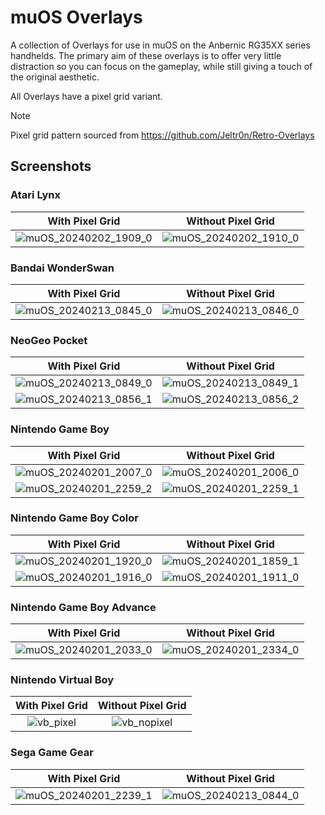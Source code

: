# muOS Overlays
A collection of Overlays for use in muOS on the Anbernic RG35XX series handhelds.
The primary aim of these overlays is to offer very little distraction so you can focus on the gameplay, while still giving a touch of the original aesthetic.

All Overlays have a pixel grid variant.
> [!NOTE]
> Pixel grid pattern sourced from https://github.com/Jeltr0n/Retro-Overlays
## Screenshots
### Atari Lynx

With Pixel Grid | Without Pixel Grid
:---: | :---:
![muOS_20240202_1909_0](https://github.com/antiKk/muOS-Overlays/assets/4548266/53ead300-5693-4a7d-943a-61d60bd3b4ed) | ![muOS_20240202_1910_0](https://github.com/antiKk/muOS-Overlays/assets/4548266/ec52a574-1a41-44a5-99c6-51115229e671)

### Bandai WonderSwan

With Pixel Grid | Without Pixel Grid
:---: | :---:
![muOS_20240213_0845_0](https://github.com/antiKk/muOS-Overlays/assets/4548266/3f67b004-2e96-4439-a3f0-fa707b345350) | ![muOS_20240213_0846_0](https://github.com/antiKk/muOS-Overlays/assets/4548266/c870db62-da49-42bf-b2a4-2ae14536836e)

### NeoGeo Pocket

With Pixel Grid | Without Pixel Grid
:---: | :---:
![muOS_20240213_0849_0](https://github.com/antiKk/muOS-Overlays/assets/4548266/97936e06-d238-47d0-aee7-4249dd8ca356) | ![muOS_20240213_0849_1](https://github.com/antiKk/muOS-Overlays/assets/4548266/45ee53fb-db79-457e-8848-e65059c488a0)
![muOS_20240213_0856_1](https://github.com/antiKk/muOS-Overlays/assets/4548266/7bc886cc-54db-44a2-8e9e-f0989c84772b) | ![muOS_20240213_0856_2](https://github.com/antiKk/muOS-Overlays/assets/4548266/e2757622-b8b1-4655-8211-ddceb9fcf9f5)

### Nintendo Game Boy

With Pixel Grid | Without Pixel Grid
:---: | :---:
![muOS_20240201_2007_0](https://github.com/antiKk/muOS-Overlays/assets/4548266/cd34e407-013e-450b-87aa-005a7d4813f1) | ![muOS_20240201_2006_0](https://github.com/antiKk/muOS-Overlays/assets/4548266/ecd3a966-ca16-474f-9c47-2b8ab56bef06)
![muOS_20240201_2259_2](https://github.com/antiKk/muOS-Overlays/assets/4548266/c9548467-e3ff-4dfa-842b-4d157fc64b5e) | ![muOS_20240201_2259_1](https://github.com/antiKk/muOS-Overlays/assets/4548266/a8ab4761-589b-4797-b1d5-0906218ce08b)

### Nintendo Game Boy Color

With Pixel Grid | Without Pixel Grid
:---: | :---:
![muOS_20240201_1920_0](https://github.com/antiKk/muOS-Overlays/assets/4548266/b67ea17b-53f2-41cc-a005-41b76b4a3ca9) | ![muOS_20240201_1859_1](https://github.com/antiKk/muOS-Overlays/assets/4548266/d9bb68ac-6ac9-46dc-a057-6c1bd27b127f)
![muOS_20240201_1916_0](https://github.com/antiKk/muOS-Overlays/assets/4548266/67d60754-1059-488c-8a4a-ec370d3c07a1) | ![muOS_20240201_1911_0](https://github.com/antiKk/muOS-Overlays/assets/4548266/f99bf0b3-12b1-4291-8f2d-d4121cfa1b9b)

### Nintendo Game Boy Advance

With Pixel Grid | Without Pixel Grid
:---: | :---:
![muOS_20240201_2033_0](https://github.com/antiKk/muOS-Overlays/assets/4548266/b02d5938-9f6a-43ef-9823-4522bd30defe) | ![muOS_20240201_2334_0](https://github.com/antiKk/muOS-Overlays/assets/4548266/b5196bb5-9b74-4c57-bad7-45bfcafd3893)

### Nintendo Virtual Boy

With Pixel Grid | Without Pixel Grid
:---: | :---:
![vb_pixel](https://github.com/antiKk/muOS-Overlays/assets/4548266/fc2fb1d0-e8d2-4f6a-907c-dfd0560489ff) | ![vb_nopixel](https://github.com/antiKk/muOS-Overlays/assets/4548266/8572b83d-73fc-49bc-b3ae-796ab4a1d995)

### Sega Game Gear

With Pixel Grid | Without Pixel Grid
:---: | :---:
![muOS_20240201_2239_1](https://github.com/antiKk/muOS-Overlays/assets/4548266/7beae26d-5b06-4ac4-9949-9bf3e599d861) | ![muOS_20240213_0844_0](https://github.com/antiKk/muOS-Overlays/assets/4548266/3c34e27b-87c0-4211-86f1-dc2ce83cdb33)

